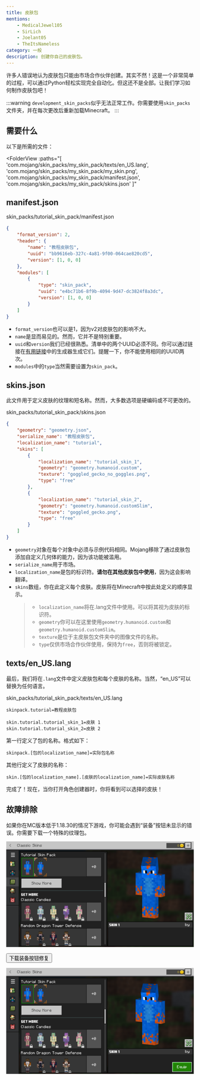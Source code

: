 ```yaml
---
title: 皮肤包
mentions:
    - MedicalJewel105
    - SirLich
    - Joelant05
    - TheItsNameless
category: 一般
description: 创建你自己的皮肤包。
---
```


许多人错误地认为皮肤包只能由市场合作伙伴创建。其实不然！这是一个非常简单的过程，可以通过Python轻松实现完全自动化。但这还不是全部。让我们学习如何制作皮肤包吧！

:::warning
`development_skin_packs`似乎无法正常工作。你需要使用`skin_packs`文件夹，并在每次更改后重新加载Minecraft。
:::

## 需要什么

以下是所需的文件：

<FolderView
	:paths="[
    'com.mojang/skin_packs/my_skin_pack/texts/en_US.lang',
	'com.mojang/skin_packs/my_skin_pack/my_skin.png',
	'com.mojang/skin_packs/my_skin_pack/manifest.json',
	'com.mojang/skin_packs/my_skin_pack/skins.json'
]"
></FolderView>

## manifest.json

<CodeHeader>skin_packs/tutorial_skin_pack/manifest.json</CodeHeader>

```json
{
    "format_version": 2,
    "header": {
        "name": "教程皮肤包",
        "uuid": "bb9616eb-327c-4a81-9f00-064cae820cd5",
        "version": [1, 0, 0]
    },
    "modules": [
        {
            "type": "skin_pack",
            "uuid": "e4bc71b6-8f9b-4094-9d47-dc3824f8a3dc",
            "version": [1, 0, 0]
        }
    ]
}
```

-   `format_version`也可以是1，因为v2对皮肤包的影响不大。
-   `name`是显而易见的。然而，它并不是特别重要。
-   `uuid`和`version`我们已经很熟悉。清单中的两个UUID必须不同。你可以通过链接在[有用链接](../meta/useful-links.md)中的生成器生成它们。提醒一下，你不能使用相同的UUID两次。
-   `modules`中的`type`当然需要设置为`skin_pack`。

## skins.json

此文件用于定义皮肤的纹理和短名称。然而，大多数选项是硬编码或不可更改的。

<CodeHeader>skin_packs/tutorial_skin_pack/skins.json</CodeHeader>

```json
{
    "geometry": "geometry.json",
    "serialize_name": "教程皮肤包",
    "localization_name": "tutorial",
    "skins": [
        {
            "localization_name": "tutorial_skin_1",
            "geometry": "geometry.humanoid.custom",
            "texture": "goggled_gecko_no_goggles.png",
            "type": "free"
        },
        {
            "localization_name": "tutorial_skin_2",
            "geometry": "geometry.humanoid.customSlim",
            "texture": "goggled_gecko.png",
            "type": "free"
        }
    ]
}
```

-   `geometry`对象在每个对象中必须与示例代码相同。Mojang移除了通过皮肤包添加自定义几何体的能力，因为该功能被滥用。
-   `serialize_name`用于市场。
-   `localization_name`是包的标识符。**请勿在其他皮肤包中使用**，因为这会影响翻译。
-   `skins`数组，你在此定义每个皮肤。皮肤将在Minecraft中按此处定义的顺序显示。
    > -   `localization_name`将在.lang文件中使用。可以将其视为皮肤的标识符。
    > -   `geometry`你可以在这里使用`geometry.humanoid.custom`和`geometry.humanoid.customSlim`。
    > -   `texture`是位于主皮肤包文件夹中的图像文件的名称。
    > -   `type`仅供市场合作伙伴使用，保持为`free`，否则将被锁定。

## texts/en_US.lang

最后，我们将在`.lang`文件中定义皮肤包和每个皮肤的名称。当然，“en_US”可以替换为任何语言。

<CodeHeader>skin_packs/tutorial_skin_pack/texts/en_US.lang</CodeHeader>

```
skinpack.tutorial=教程皮肤包

skin.tutorial.tutorial_skin_1=皮肤 1
skin.tutorial.tutorial_skin_2=皮肤 2
```

第一行定义了包的名称。格式如下：

`skinpack.[包的localization_name]=实际包名称`

其他行定义了皮肤的名称：

`skin.[包的localization_name].[皮肤的localization_name]=实际皮肤名称`

完成了！现在，当你打开角色创建器时，你将看到可以选择的皮肤！

## 故障排除

如果你在MC版本低于1.18.30的情况下游戏，你可能会遇到“装备”按钮未显示的错误。你需要下载一个特殊的纹理包。

![](../assets/images/visuals/skin-packs/troubleshooting-1.png)

<Button link="../assets/packs/visuals/skin-packs/equip_button_fix.mcpack" download>
    下载装备按钮修复
</Button>

![](../assets/images/visuals/skin-packs/troubleshooting-2.png)